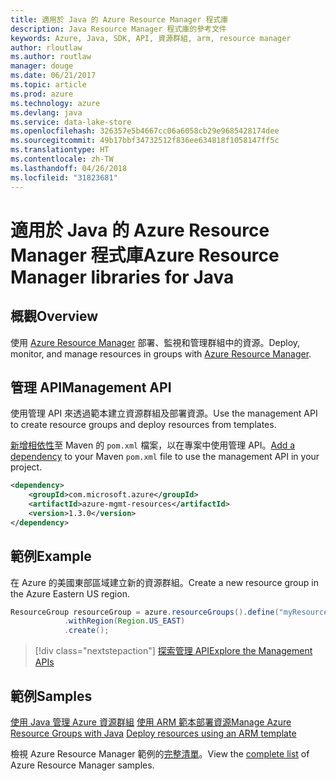 ```yaml
---
title: 適用於 Java 的 Azure Resource Manager 程式庫
description: Java Resource Manager 程式庫的參考文件
keywords: Azure, Java, SDK, API, 資源群組, arm, resource manager
author: rloutlaw
ms.author: routlaw
manager: douge
ms.date: 06/21/2017
ms.topic: article
ms.prod: azure
ms.technology: azure
ms.devlang: java
ms.service: data-lake-store
ms.openlocfilehash: 326357e5b4667cc06a6058cb29e9685428174dee
ms.sourcegitcommit: 49b17bbf34732512f836ee634818f1058147ff5c
ms.translationtype: HT
ms.contentlocale: zh-TW
ms.lasthandoff: 04/26/2018
ms.locfileid: "31823681"
---
```

# <a name="azure-resource-manager-libraries-for-java"></a><span data-ttu-id="47ebc-104">適用於 Java 的 Azure Resource Manager 程式庫</span><span class="sxs-lookup"><span data-stu-id="47ebc-104">Azure Resource Manager libraries for Java</span></span>

## <a name="overview"></a><span data-ttu-id="47ebc-105">概觀</span><span class="sxs-lookup"><span data-stu-id="47ebc-105">Overview</span></span>

<span data-ttu-id="47ebc-106">使用 [Azure Resource Manager](https://docs.microsoft.com/azure/azure-resource-manager/resource-group-overview) 部署、監視和管理群組中的資源。</span><span class="sxs-lookup"><span data-stu-id="47ebc-106">Deploy, monitor, and manage resources in groups with [Azure Resource Manager](https://docs.microsoft.com/azure/azure-resource-manager/resource-group-overview).</span></span>

## <a name="management-api"></a><span data-ttu-id="47ebc-107">管理 API</span><span class="sxs-lookup"><span data-stu-id="47ebc-107">Management API</span></span>

<span data-ttu-id="47ebc-108">使用管理 API 來透過範本建立資源群組及部署資源。</span><span class="sxs-lookup"><span data-stu-id="47ebc-108">Use the management API to create resource groups and deploy resources from templates.</span></span>

<span data-ttu-id="47ebc-109">[新增相依性](https://maven.apache.org/guides/getting-started/index.html#How_do_I_use_external_dependencies)至 Maven 的 `pom.xml` 檔案，以在專案中使用管理 API。</span><span class="sxs-lookup"><span data-stu-id="47ebc-109">[Add a dependency](https://maven.apache.org/guides/getting-started/index.html#How_do_I_use_external_dependencies) to your Maven `pom.xml` file to use the management API in your project.</span></span>


```XML
<dependency>
    <groupId>com.microsoft.azure</groupId>
    <artifactId>azure-mgmt-resources</artifactId>
    <version>1.3.0</version>
</dependency>
```

## <a name="example"></a><span data-ttu-id="47ebc-110">範例</span><span class="sxs-lookup"><span data-stu-id="47ebc-110">Example</span></span>

<span data-ttu-id="47ebc-111">在 Azure 的美國東部區域建立新的資源群組。</span><span class="sxs-lookup"><span data-stu-id="47ebc-111">Create a new resource group in the Azure Eastern US region.</span></span>

```java
ResourceGroup resourceGroup = azure.resourceGroups().define("myResourceGroup")
            .withRegion(Region.US_EAST)
            .create();
```

> [!div class="nextstepaction"]
> [<span data-ttu-id="47ebc-112">探索管理 API</span><span class="sxs-lookup"><span data-stu-id="47ebc-112">Explore the Management APIs</span></span>](/java/api/overview/azure/resources/management)

## <a name="samples"></a><span data-ttu-id="47ebc-113">範例</span><span class="sxs-lookup"><span data-stu-id="47ebc-113">Samples</span></span>

<span data-ttu-id="47ebc-114">[使用 Java 管理 Azure 資源群組][1] 
[使用 ARM 範本部署資源][2]</span><span class="sxs-lookup"><span data-stu-id="47ebc-114">[Manage Azure Resource Groups with Java][1] 
[Deploy resources using an ARM template][2]</span></span>

[1]: https://github.com/Azure-Samples/resources-java-manage-resource-group
[2]: https://github.com/Azure-Samples/resources-java-deploy-using-arm-template

<span data-ttu-id="47ebc-115">檢視 Azure Resource Manager 範例的[完整清單](https://azure.microsoft.com/resources/samples/?platform=java&term=resource)。</span><span class="sxs-lookup"><span data-stu-id="47ebc-115">View the [complete list](https://azure.microsoft.com/resources/samples/?platform=java&term=resource) of Azure Resource Manager samples.</span></span>
